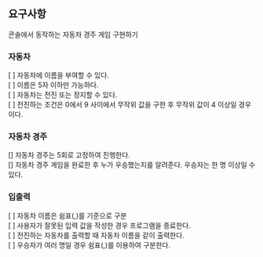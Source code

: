 ## 요구사항

콘솔에서 동작하는 자동차 경주 게임 구현하기

### 자동차

[ ] 자동차에 이름을 부여할 수 있다.\
[ ] 이름은 5자 이하만 가능하다.\
[ ] 자동차는 전진 또는 정지할 수 있다.\
[ ] 전진하는 조건은 0에서 9 사이에서 무작위 값을 구한 후 무작위 값이 4 이상일 경우이다.

### 자동차 경주

[] 자동차 경주는 5회로 고정하여 진행한다.\
[] 자동차 경주 게임을 완료한 후 누가 우승했는지를 알려준다. 우승자는 한 명 이상일 수 있다.

### 입출력

[ ] 자동차 이름은 쉼표(,)를 기준으로 구분\
[ ] 사용자가 잘못된 입력 값을 작성한 경우 프로그램을 종료한다.\
[ ] 전진하는 자동차를 출력할 때 자동차 이름을 같이 출력한다.\
[ ] 우승자가 여러 명일 경우 쉼표(,)를 이용하여 구분한다.
